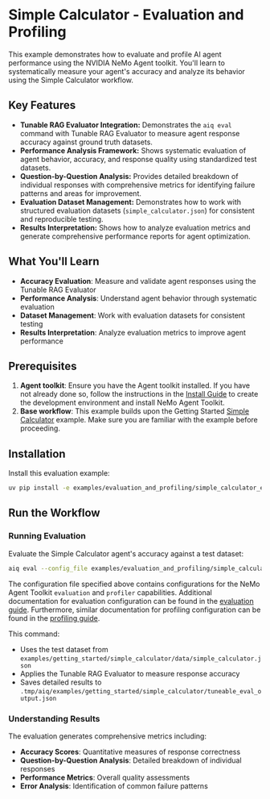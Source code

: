 <!--
SPDX-FileCopyrightText: Copyright (c) 2025, NVIDIA CORPORATION & AFFILIATES. All rights reserved.
SPDX-License-Identifier: Apache-2.0

Licensed under the Apache License, Version 2.0 (the "License");
you may not use this file except in compliance with the License.
You may obtain a copy of the License at

http://www.apache.org/licenses/LICENSE-2.0

Unless required by applicable law or agreed to in writing, software
distributed under the License is distributed on an "AS IS" BASIS,
WITHOUT WARRANTIES OR CONDITIONS OF ANY KIND, either express or implied.
See the License for the specific language governing permissions and
limitations under the License.
-->

# Simple Calculator - Evaluation and Profiling

This example demonstrates how to evaluate and profile AI agent performance using the NVIDIA NeMo Agent toolkit. You'll learn to systematically measure your agent's accuracy and analyze its behavior using the Simple Calculator workflow.

## Key Features

- **Tunable RAG Evaluator Integration:** Demonstrates the `aiq eval` command with Tunable RAG Evaluator to measure agent response accuracy against ground truth datasets.
- **Performance Analysis Framework:** Shows systematic evaluation of agent behavior, accuracy, and response quality using standardized test datasets.
- **Question-by-Question Analysis:** Provides detailed breakdown of individual responses with comprehensive metrics for identifying failure patterns and areas for improvement.
- **Evaluation Dataset Management:** Demonstrates how to work with structured evaluation datasets (`simple_calculator.json`) for consistent and reproducible testing.
- **Results Interpretation:** Shows how to analyze evaluation metrics and generate comprehensive performance reports for agent optimization.

## What You'll Learn

- **Accuracy Evaluation**: Measure and validate agent responses using the Tunable RAG Evaluator
- **Performance Analysis**: Understand agent behavior through systematic evaluation
- **Dataset Management**: Work with evaluation datasets for consistent testing
- **Results Interpretation**: Analyze evaluation metrics to improve agent performance

## Prerequisites

1. **Agent toolkit**: Ensure you have the Agent toolkit installed. If you have not already done so, follow the instructions in the [Install Guide](../../../docs/source/quick-start/installing.md#install-from-source) to create the development environment and install NeMo Agent Toolkit.
2. **Base workflow**: This example builds upon the Getting Started [Simple Calculator](../../getting_started/simple_calculator/) example. Make sure you are familiar with the example before proceeding.

## Installation

Install this evaluation example:

```bash
uv pip install -e examples/evaluation_and_profiling/simple_calculator_eval
```

## Run the Workflow

### Running Evaluation

Evaluate the Simple Calculator agent's accuracy against a test dataset:

```bash
aiq eval --config_file examples/evaluation_and_profiling/simple_calculator_eval/configs/config-tunable-rag-eval.yml
```

The configuration file specified above contains configurations for the NeMo Agent Toolkit `evaluation` and `profiler` capabilities. Additional documentation for evaluation configuration can be found in the [evaluation guide](../../../docs/source/workflows/evaluate.md). Furthermore, similar documentation for profiling configuration can be found in the [profiling guide](../../../docs/source/workflows/profiler.md).

This command:
- Uses the test dataset from `examples/getting_started/simple_calculator/data/simple_calculator.json`
- Applies the Tunable RAG Evaluator to measure response accuracy
- Saves detailed results to `.tmp/aiq/examples/getting_started/simple_calculator/tuneable_eval_output.json`

### Understanding Results

The evaluation generates comprehensive metrics including:

- **Accuracy Scores**: Quantitative measures of response correctness
- **Question-by-Question Analysis**: Detailed breakdown of individual responses
- **Performance Metrics**: Overall quality assessments
- **Error Analysis**: Identification of common failure patterns

